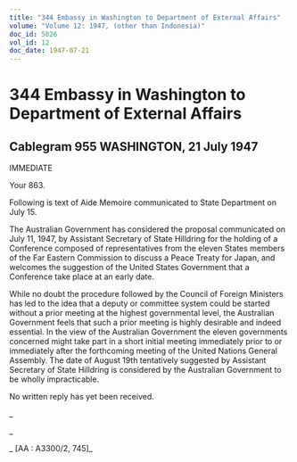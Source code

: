 ```yaml
---
title: "344 Embassy in Washington to Department of External Affairs"
volume: "Volume 12: 1947, (other than Indonesia)"
doc_id: 5026
vol_id: 12
doc_date: 1947-07-21
---
```


# 344 Embassy in Washington to Department of External Affairs

## Cablegram 955 WASHINGTON, 21 July 1947

IMMEDIATE

Your 863.

Following is text of Aide Memoire communicated to State Department on July 15.

The Australian Government has considered the proposal communicated on July 11, 1947, by Assistant Secretary of State Hilldring for the holding of a Conference composed of representatives from the eleven States members of the Far Eastern Commission to discuss a Peace Treaty for Japan, and welcomes the suggestion of the United States Government that a Conference take place at an early date.

While no doubt the procedure followed by the Council of Foreign Ministers has led to the idea that a deputy or committee system could be started without a prior meeting at the highest governmental level, the Australian Government feels that such a prior meeting is highly desirable and indeed essential. In the view of the Australian Government the eleven governments concerned might take part in a short initial meeting immediately prior to or immediately after the forthcoming meeting of the United Nations General Assembly. The date of August 19th tentatively suggested by Assistant Secretary of State Hilldring is considered by the Australian Government to be wholly impracticable.

No written reply has yet been received.

_

_

_ [AA : A3300/2, 745]_
